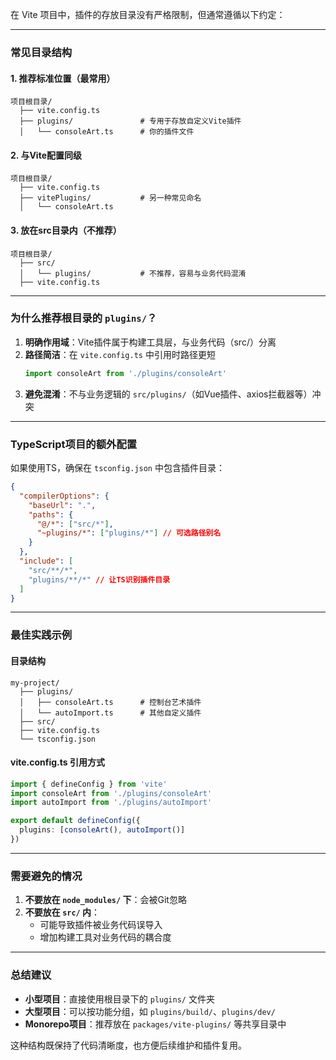 在 Vite 项目中，插件的存放目录没有严格限制，但通常遵循以下约定：

---

### **常见目录结构**
#### 1. **推荐标准位置**（最常用）
```
项目根目录/
  ├── vite.config.ts
  ├── plugins/               # 专用于存放自定义Vite插件
  │   └── consoleArt.ts      # 你的插件文件
```

#### 2. **与Vite配置同级**
```
项目根目录/
  ├── vite.config.ts
  ├── vitePlugins/           # 另一种常见命名
  │   └── consoleArt.ts
```

#### 3. **放在src目录内**（不推荐）
```
项目根目录/
  ├── src/
  │   └── plugins/           # 不推荐，容易与业务代码混淆
  ├── vite.config.ts
```

---

### **为什么推荐根目录的 `plugins/`？**
1. **明确作用域**：Vite插件属于构建工具层，与业务代码（src/）分离
2. **路径简洁**：在 `vite.config.ts` 中引用时路径更短
   ```ts
   import consoleArt from './plugins/consoleArt'
   ```
3. **避免混淆**：不与业务逻辑的 `src/plugins/`（如Vue插件、axios拦截器等）冲突

---

### **TypeScript项目的额外配置**
如果使用TS，确保在 `tsconfig.json` 中包含插件目录：
```json
{
  "compilerOptions": {
    "baseUrl": ".",
    "paths": {
      "@/*": ["src/*"],
      "~plugins/*": ["plugins/*"] // 可选路径别名
    }
  },
  "include": [
    "src/**/*",
    "plugins/**/*" // 让TS识别插件目录
  ]
}
```

---

### **最佳实践示例**
#### 目录结构
```
my-project/
  ├── plugins/
  │   ├── consoleArt.ts      # 控制台艺术插件
  │   └── autoImport.ts      # 其他自定义插件
  ├── src/
  ├── vite.config.ts
  └── tsconfig.json
```

#### vite.config.ts 引用方式
```ts
import { defineConfig } from 'vite'
import consoleArt from './plugins/consoleArt'
import autoImport from './plugins/autoImport'

export default defineConfig({
  plugins: [consoleArt(), autoImport()]
})
```

---

### **需要避免的情况**
1. **不要放在 `node_modules/` 下**：会被Git忽略
2. **不要放在 `src/` 内**：
    - 可能导致插件被业务代码误导入
    - 增加构建工具对业务代码的耦合度

---

### **总结建议**
- **小型项目**：直接使用根目录下的 `plugins/` 文件夹
- **大型项目**：可以按功能分组，如 `plugins/build/`、`plugins/dev/`
- **Monorepo项目**：推荐放在 `packages/vite-plugins/` 等共享目录中

这种结构既保持了代码清晰度，也方便后续维护和插件复用。